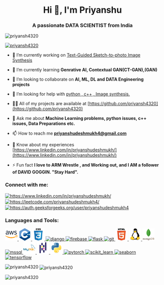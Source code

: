 <h1 align="center">Hi 👋, I'm Priyanshu</h1>
<h3 align="center">A passionate DATA SCIENTIST from India</h3>

<p align="left"> <img src="https://komarev.com/ghpvc/?username=priyansh4320&label=Profile%20views&color=0e75b6&style=flat" alt="priyansh4320" /> </p>

<p align="left"> <a href="https://github.com/ryo-ma/github-profile-trophy"><img src="https://github-profile-trophy.vercel.app/?username=priyansh4320" alt="priyansh4320" /></a> </p>

- 🔭 I’m currently working on [Text-Guided Sketch-to-photo Image Synthesis](https://github.com/priyansh4320/Text-Guided-Sketch-to-photo-Image-Synthesis.git)

- 🌱 I’m currently learning **Genrative AI, Contextual GAN(CT-GAN),(GAN)**

- 👯 I’m looking to collaborate on **AI, ML, DL and DATA Engineering projects**

- 🤝 I’m looking for help with [python , c++ , Image synthesis.](https://github.com/priyansh4320/Text-Guided-Sketch-to-photo-Image-Synthesis.git)

- 👨‍💻 All of my projects are available at [https://github.com/priyansh4320](https://github.com/priyansh4320)

- 💬 Ask me about **Machine Learning problems, python issues, c++ issues, Data Preparations etc.**

- 📫 How to reach me **priyanshudeshmukh4@gmail.com**

- 📄 Know about my experiences [https://www.linkedin.com/in/priyanshudeshmukh/](https://www.linkedin.com/in/priyanshudeshmukh/)

- ⚡ Fun fact **I love to ARM Wrestle , and Working out, and I AM a follower of DAVID GOGGIN. "Stay Hard".**

<h3 align="left">Connect with me:</h3>
<p align="left">
<a href="https://linkedin.com/in/https://www.linkedin.com/in/priyanshudeshmukh/" target="blank"><img align="center" src="https://raw.githubusercontent.com/rahuldkjain/github-profile-readme-generator/master/src/images/icons/Social/linked-in-alt.svg" alt="https://www.linkedin.com/in/priyanshudeshmukh/" height="30" width="40" /></a>
<a href="https://www.leetcode.com/https://leetcode.com/priyanshudeshmukh4/" target="blank"><img align="center" src="https://raw.githubusercontent.com/rahuldkjain/github-profile-readme-generator/master/src/images/icons/Social/leet-code.svg" alt="https://leetcode.com/priyanshudeshmukh4/" height="30" width="40" /></a>
<a href="https://auth.geeksforgeeks.org/user/https://auth.geeksforgeeks.org/user/priyanshudeshmukh4" target="blank"><img align="center" src="https://raw.githubusercontent.com/rahuldkjain/github-profile-readme-generator/master/src/images/icons/Social/geeks-for-geeks.svg" alt="https://auth.geeksforgeeks.org/user/priyanshudeshmukh4" height="30" width="40" /></a>
</p>

<h3 align="left">Languages and Tools:</h3>
<p align="left"> <a href="https://aws.amazon.com" target="_blank" rel="noreferrer"> <img src="https://raw.githubusercontent.com/devicons/devicon/master/icons/amazonwebservices/amazonwebservices-original-wordmark.svg" alt="aws" width="40" height="40"/> </a> <a href="https://www.w3schools.com/cpp/" target="_blank" rel="noreferrer"> <img src="https://raw.githubusercontent.com/devicons/devicon/master/icons/cplusplus/cplusplus-original.svg" alt="cplusplus" width="40" height="40"/> </a> <a href="https://www.w3schools.com/css/" target="_blank" rel="noreferrer"> <img src="https://raw.githubusercontent.com/devicons/devicon/master/icons/css3/css3-original-wordmark.svg" alt="css3" width="40" height="40"/> </a> <a href="https://www.djangoproject.com/" target="_blank" rel="noreferrer"> <img src="https://cdn.worldvectorlogo.com/logos/django.svg" alt="django" width="40" height="40"/> </a> <a href="https://firebase.google.com/" target="_blank" rel="noreferrer"> <img src="https://www.vectorlogo.zone/logos/firebase/firebase-icon.svg" alt="firebase" width="40" height="40"/> </a> <a href="https://flask.palletsprojects.com/" target="_blank" rel="noreferrer"> <img src="https://www.vectorlogo.zone/logos/pocoo_flask/pocoo_flask-icon.svg" alt="flask" width="40" height="40"/> </a> <a href="https://git-scm.com/" target="_blank" rel="noreferrer"> <img src="https://www.vectorlogo.zone/logos/git-scm/git-scm-icon.svg" alt="git" width="40" height="40"/> </a> <a href="https://www.w3.org/html/" target="_blank" rel="noreferrer"> <img src="https://raw.githubusercontent.com/devicons/devicon/master/icons/html5/html5-original-wordmark.svg" alt="html5" width="40" height="40"/> </a> <a href="https://www.linux.org/" target="_blank" rel="noreferrer"> <img src="https://raw.githubusercontent.com/devicons/devicon/master/icons/linux/linux-original.svg" alt="linux" width="40" height="40"/> </a> <a href="https://www.mongodb.com/" target="_blank" rel="noreferrer"> <img src="https://raw.githubusercontent.com/devicons/devicon/master/icons/mongodb/mongodb-original-wordmark.svg" alt="mongodb" width="40" height="40"/> </a> <a href="https://www.microsoft.com/en-us/sql-server" target="_blank" rel="noreferrer"> <img src="https://www.svgrepo.com/show/303229/microsoft-sql-server-logo.svg" alt="mssql" width="40" height="40"/> </a> <a href="https://www.mysql.com/" target="_blank" rel="noreferrer"> <img src="https://raw.githubusercontent.com/devicons/devicon/master/icons/mysql/mysql-original-wordmark.svg" alt="mysql" width="40" height="40"/> </a> <a href="https://pandas.pydata.org/" target="_blank" rel="noreferrer"> <img src="https://raw.githubusercontent.com/devicons/devicon/2ae2a900d2f041da66e950e4d48052658d850630/icons/pandas/pandas-original.svg" alt="pandas" width="40" height="40"/> </a> <a href="https://www.python.org" target="_blank" rel="noreferrer"> <img src="https://raw.githubusercontent.com/devicons/devicon/master/icons/python/python-original.svg" alt="python" width="40" height="40"/> </a> <a href="https://pytorch.org/" target="_blank" rel="noreferrer"> <img src="https://www.vectorlogo.zone/logos/pytorch/pytorch-icon.svg" alt="pytorch" width="40" height="40"/> </a> <a href="https://scikit-learn.org/" target="_blank" rel="noreferrer"> <img src="https://upload.wikimedia.org/wikipedia/commons/0/05/Scikit_learn_logo_small.svg" alt="scikit_learn" width="40" height="40"/> </a> <a href="https://seaborn.pydata.org/" target="_blank" rel="noreferrer"> <img src="https://seaborn.pydata.org/_images/logo-mark-lightbg.svg" alt="seaborn" width="40" height="40"/> </a> <a href="https://www.tensorflow.org" target="_blank" rel="noreferrer"> <img src="https://www.vectorlogo.zone/logos/tensorflow/tensorflow-icon.svg" alt="tensorflow" width="40" height="40"/> </a> </p>

<p><img align="left" src="https://github-readme-stats.vercel.app/api/top-langs?username=priyansh4320&show_icons=true&theme=dracula&title_color=c70039&text_color=f94c10&bg_color=0d0c0d&hide_border=true&locale=en&layout=compact" alt="priyansh4320" /></p>

<p>&nbsp;<img align="center" src="https://github-readme-stats.vercel.app/api?username=priyansh4320&show_icons=true&theme=dracula&title_color=c70039&text_color=f94c10&bg_color=131112&hide_border=true&locale=en" alt="priyansh4320" /></p>

<p><img align="center" src="https://github-readme-streak-stats.herokuapp.com/?user=priyansh4320&theme=dark" alt="priyansh4320" /></p>

